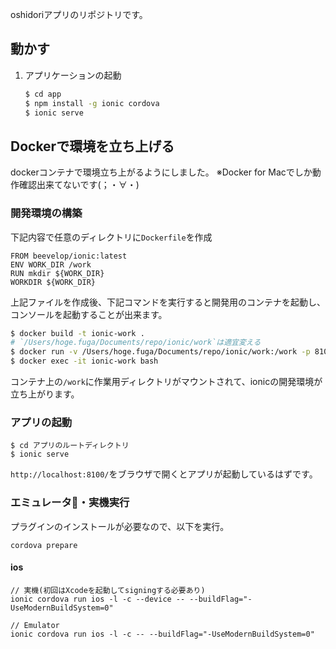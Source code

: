 oshidoriアプリのリポジトリです。

## 動かす


1. アプリケーションの起動

   ```bash
   $ cd app
   $ npm install -g ionic cordova
   $ ionic serve
   ```


## Dockerで環境を立ち上げる

dockerコンテナで環境立ち上がるようにしました。
※Docker for Macでしか動作確認出来てないです(；・∀・)

### 開発環境の構築
下記内容で任意のディレクトリに`Dockerfile`を作成

``` docker
FROM beevelop/ionic:latest
ENV WORK_DIR /work
RUN mkdir ${WORK_DIR}
WORKDIR ${WORK_DIR}
```

上記ファイルを作成後、下記コマンドを実行すると開発用のコンテナを起動し、コンソールを起動することが出来ます。
``` bash
$ docker build -t ionic-work .
# `/Users/hoge.fuga/Documents/repo/ionic/work`は適宜変える
$ docker run -v /Users/hoge.fuga/Documents/repo/ionic/work:/work -p 8100:8100 -d -it --name ionic-work ionic-work
$ docker exec -it ionic-work bash
```

コンテナ上の`/work`に作業用ディレクトリがマウントされて、ionicの開発環境が立ち上がります。

### アプリの起動

```
$ cd アプリのルートディレクトリ
$ ionic serve
```
`http://localhost:8100/`をブラウザで開くとアプリが起動しているはずです。


### エミュレータ・実機実行

プラグインのインストールが必要なので、以下を実行。
```
cordova prepare
```

#### ios

```
// 実機(初回はXcodeを起動してsigningする必要あり)
ionic cordova run ios -l -c --device -- --buildFlag="-UseModernBuildSystem=0"

// Emulator
ionic cordova run ios -l -c -- --buildFlag="-UseModernBuildSystem=0"
```
